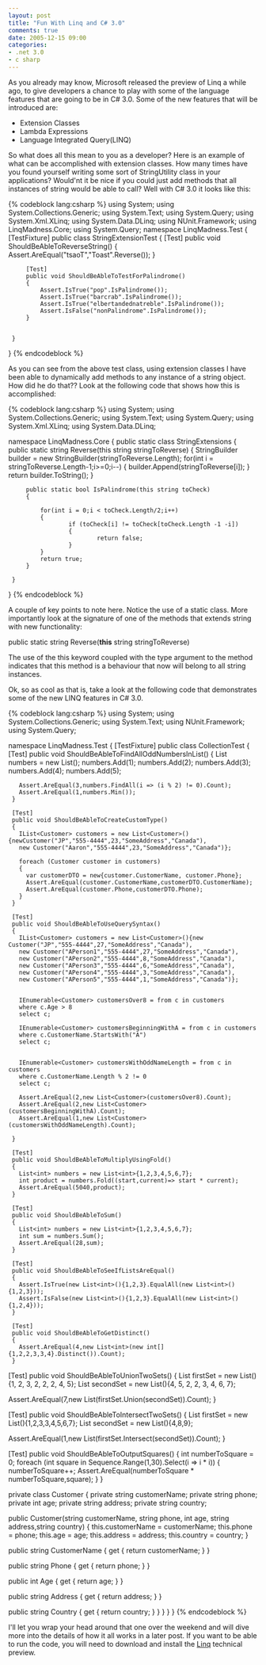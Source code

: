 ```yaml
---
layout: post
title: "Fun With Linq and C# 3.0"
comments: true
date: 2005-12-15 09:00
categories:
- .net 3.0
- c sharp
---
```

As you already may know, Microsoft released the preview of Linq a while ago, to give developers a chance to play with some of the language features that are going to be in C# 3.0. Some of the new features that will be introduced are:

* Extension Classes
* Lambda Expressions
* Language Integrated Query(LINQ)


So what does all this mean to you as a developer? Here is an example of what can be accomplished with extension classes. How many times have you found yourself writing some sort of StringUtility class in your applications? Would'nt it be nice if you could just add methods that all instances of string would be able to call? Well with C# 3.0 it looks like this:

{% codeblock lang:csharp %}
 using System;
 using System.Collections.Generic;
 using System.Text;
 using System.Query;
 using System.Xml.XLinq;
 using System.Data.DLinq;
 using NUnit.Framework;
 using LinqMadness.Core;
 using System.Query;
 namespace LinqMadness.Test
 {
     [TestFixture]
     public class StringExtensionTest
     {
         [Test]
         public void ShouldBeAbleToReverseString()
         {                        
             Assert.AreEqual("tsaoT","Toast".Reverse());
         }
 
         [Test]
         public void ShouldBeAbleToTestForPalindrome()
         {
             Assert.IsTrue("pop".IsPalindrome());
             Assert.IsTrue("barcrab".IsPalindrome());
             Assert.IsTrue("elbertandednatreble".IsPalindrome());
             Assert.IsFalse("nonPalindrome".IsPalindrome());
         }
         
         
     }
 }
{% endcodeblock %}
 
As you can see from the above test class, using extension classes I have been able to dynamically add methods to any instance of a string object. How did he do that?? Look at the following code that shows how this is accomplished:



{% codeblock lang:csharp %}
 using System;
 using System.Collections.Generic;
 using System.Text;
 using System.Query;
 using System.Xml.XLinq;
 using System.Data.DLinq;
 
 namespace LinqMadness.Core
 {
     public static class StringExtensions
     {        
         public static string Reverse(this string stringToReverse)
         {
             StringBuilder builder = new StringBuilder(stringToReverse.Length);
             for(int i = stringToReverse.Length-1;i>=0;i--)
                {
                 builder.Append(stringToReverse[i]);
             }
             return builder.ToString();
         }
     
         public static bool IsPalindrome(this string toCheck)
         {
 
             for(int i = 0;i < toCheck.Length/2;i++)
             {
                     if (toCheck[i] != toCheck[toCheck.Length -1 -i])
                     {
                             return false;
                     }
             }
             return true;
         }
 
     }
 }
{% endcodeblock %}


A couple of key points to note here. Notice the use of a static class. More importantly look at the signature of one of the methods that extends string with new functionality:

public static string Reverse(<b>this</b> string stringToReverse)

The use of the this keyword coupled with the type argument to the method indicates that this method is a behaviour that now will belong to all string instances.

Ok, so as cool as that is, take a look at the following code that demonstrates some of the new LINQ features in C# 3.0.

{% codeblock lang:csharp %}
 using System;
 using System.Collections.Generic;
 using System.Text;
 using NUnit.Framework;
 using System.Query;

 namespace LinqMadness.Test
 {
   [TestFixture]
   public class CollectionTest
   {
     [Test]
     public void ShouldBeAbleToFindAllOddNumbersInList()
     {
       List<int> numbers = new List<int>();
       numbers.Add(1);
       numbers.Add(2);
       numbers.Add(3);
       numbers.Add(4);
       numbers.Add(5);

       Assert.AreEqual(3,numbers.FindAll(i => (i % 2) != 0).Count);
       Assert.AreEqual(1,numbers.Min());
     }

     [Test]
     public void ShouldBeAbleToCreateCustomType()
     {
       IList<Customer> customers = new List<Customer>(){newCustomer("JP","555-4444",23,"SomeAddress","Canada"),
       new Customer("Aaron","555-4444",23,"SomeAddress","Canada")};

       foreach (Customer customer in customers)
       {
         var customerDTO = new{customer.CustomerName, customer.Phone};
         Assert.AreEqual(customer.CustomerName,customerDTO.CustomerName);
         Assert.AreEqual(customer.Phone,customerDTO.Phone);
       }
     }

     [Test]
     public void ShouldBeAbleToUseQuerySyntax()
     {
       IList<Customer> customers = new List<Customer>(){new Customer("JP","555-4444",27,"SomeAddress","Canada"),
       new Customer("APerson1","555-4444",27,"SomeAddress","Canada"),
       new Customer("APerson2","555-4444",8,"SomeAddress","Canada"),
       new Customer("APerson3","555-4444",6,"SomeAddress","Canada"),
       new Customer("APerson4","555-4444",3,"SomeAddress","Canada"),
       new Customer("APerson5","555-4444",1,"SomeAddress","Canada")};


       IEnumerable<Customer> customersOver8 = from c in customers
       where c.Age > 8
       select c;

       IEnumerable<Customer> customersBeginningWithA = from c in customers
       where c.CustomerName.StartsWith("A")
       select c;


       IEnumerable<Customer> customersWithOddNameLength = from c in customers
       where c.CustomerName.Length % 2 != 0
       select c;

       Assert.AreEqual(2,new List<Customer>(customersOver8).Count);
       Assert.AreEqual(2,new List<Customer>(customersBeginningWithA).Count);
       Assert.AreEqual(1,new List<Customer>(customersWithOddNameLength).Count);

     }

     [Test]
     public void ShouldBeAbleToMultiplyUsingFold()
     {
       List<int> numbers = new List<int>{1,2,3,4,5,6,7};
       int product = numbers.Fold((start,current)=> start * current);
       Assert.AreEqual(5040,product);
     }

     [Test]
     public void ShouldBeAbleToSum()
     {
       List<int> numbers = new List<int>{1,2,3,4,5,6,7};
       int sum = numbers.Sum();
       Assert.AreEqual(28,sum);
     }

     [Test]
     public void ShouldBeAbleToSeeIfListsAreEqual()
     {
       Assert.IsTrue(new List<int>(){1,2,3}.EqualAll(new List<int>(){1,2,3}));
       Assert.IsFalse(new List<int>(){1,2,3}.EqualAll(new List<int>(){1,2,4}));
     }

     [Test]
     public void ShouldBeAbleToGetDistinct()
     {
       Assert.AreEqual(4,new List<int>(new int[]{1,2,2,3,3,4}.Distinct()).Count);
     }


 [Test]
 public void ShouldBeAbleToUnionTwoSets()
 {
 List<int> firstSet = new List<int>(){1, 2, 3, 2, 2, 2, 4, 5};
 List<int> secondSet = new List<int>(){4, 5, 2, 2, 3, 4, 6, 7};

 Assert.AreEqual(7,new List<int>(firstSet.Union(secondSet)).Count);
 }


 [Test]
 public void ShouldBeAbleToIntersectTwoSets()
 {
 List<int> firstSet = new List<int>(){1,2,3,3,4,5,6,7};
 List<int> secondSet = new List<int>(){4,8,9};

 Assert.AreEqual(1,new List<int>(firstSet.Intersect(secondSet)).Count);
 }

 [Test]
 public void ShouldBeAbleToOutputSquares()
 {
 int numberToSquare = 0;
 foreach (int square in Sequence.Range(1,30).Select(i => i * i))
 {
 numberToSquare++;
 Assert.AreEqual(numberToSquare * numberToSquare,square);
 }
 }

 private class Customer
 {
   private string customerName;
   private string phone;
   private int age;
   private string address;
   private string country;


   public Customer(string customerName, string phone, int age, string address,string country)
   {
     this.customerName = customerName;
     this.phone = phone;
     this.age = age;
     this.address = address;
     this.country = country;
   }


   public string CustomerName
   {
     get { return customerName; }
   }

   public string Phone
   {
     get { return phone; }
   }

   public int Age
   {
     get { return age; }
   }

   public string Address
   {
     get { return address; }
   }


   public string Country
   {
     get { return country; }
   }
 }
 }
 }
{% endcodeblock %}
 
I'll let you wrap your head around that one over the weekend and will dive more into the details of how it all works in a later post. If you want to be able to run the code, you will need to download and install the [Linq](http://download.microsoft.com/download/4/7/0/4703eba2-78c4-4b09-8912-69f6c38d3a56/LINQ%20Preview.msi) technical preview.




